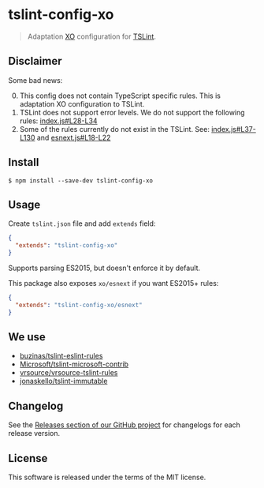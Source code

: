 # tslint-config-xo

> Adaptation [XO](https://github.com/sindresorhus/xo) configuration for [TSLint](https://github.com/palantir/tslint).

## Disclaimer

Some bad news:

  0. This config does not contain TypeScript specific rules. This is adaptation XO configuration to TSLint.
  1. TSLint does not support error levels. We do not support the following rules: [index.js#L28-L34](https://github.com/mrmlnc/tslint-config-xo/blob/master/index.js#L28-L34)
  2. Some of the rules currently do not exist in the TSLint. See: [index.js#L37-L130](https://github.com/mrmlnc/tslint-config-xo/blob/master/index.js#L37-L130) and [esnext.js#L18-L22](https://github.com/mrmlnc/tslint-config-xo/blob/master/esnext.js#L18-L22)

## Install

```shell
$ npm install --save-dev tslint-config-xo
```

## Usage

Create `tslint.json` file and add `extends` field:

```json
{
  "extends": "tslint-config-xo"
}
```

Supports parsing ES2015, but doesn't enforce it by default.

This package also exposes `xo/esnext` if you want ES2015+ rules:

```json
{
  "extends": "tslint-config-xo/esnext"
}
```

## We use

  * [buzinas/tslint-eslint-rules](https://github.com/buzinas/tslint-eslint-rules)
  * [Microsoft/tslint-microsoft-contrib](https://github.com/Microsoft/tslint-microsoft-contrib)
  * [vrsource/vrsource-tslint-rules](https://github.com/vrsource/vrsource-tslint-rules)
  * [jonaskello/tslint-immutable](https://github.com/jonaskello/tslint-immutable)

## Changelog

See the [Releases section of our GitHub project](https://github.com/mrmlnc/tslint-config-xo/releases) for changelogs for each release version.

## License

This software is released under the terms of the MIT license.
